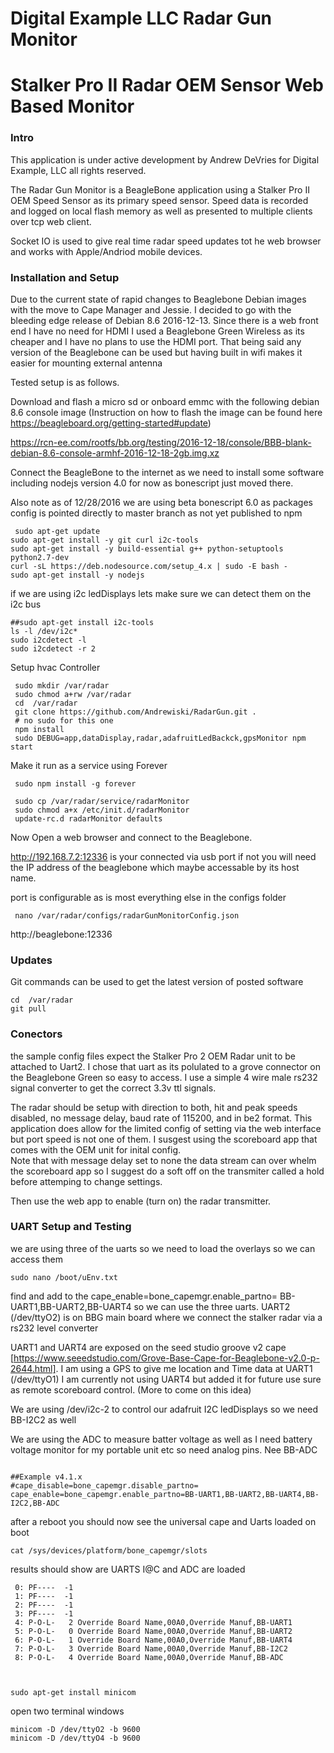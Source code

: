 ﻿# Digital Example LLC Radar Gun Monitor
# Stalker Pro II Radar OEM Sensor Web Based Monitor #

### Intro ###
This application is under active development by Andrew DeVries for Digital Example, LLC all rights reserved.

The Radar Gun Monitor is a BeagleBone application using a Stalker Pro II OEM Speed Sensor as its primary speed sensor. Speed data is recorded and logged on local flash memory as well as presented to multiple clients over tcp web client.

Socket IO is used to give real time radar speed updates tot he web browser and works with Apple/Andriod mobile devices. 

### Installation and Setup ###
Due to the current state of rapid changes to Beaglebone Debian images with the move to Cape Manager and Jessie. I decided to go with the bleeding edge release
of Debian 8.6 2016-12-13.   Since there is a web front end I have no need for HDMI I used a Beaglebone Green Wireless as its cheaper and I have no plans to use the HDMI port.
That being said any version of the Beaglebone can be used but having built in wifi makes it easier for mounting external antenna

Tested setup is as follows.

Download and flash a micro sd or onboard emmc with the following debian 8.6 console image (Instruction on how to flash the image can be found here <https://beagleboard.org/getting-started#update>)

<https://rcn-ee.com/rootfs/bb.org/testing/2016-12-18/console/BBB-blank-debian-8.6-console-armhf-2016-12-18-2gb.img.xz>

Connect the BeagleBone to the internet as we need to install some software including nodejs version 4.0 for now as bonescript just moved there.

Also note as of 12/28/2016 we are using beta bonescript 6.0 as packages config is pointed directly to master branch as not yet published to npm

```
 sudo apt-get update
sudo apt-get install -y git curl i2c-tools
sudo apt-get install -y build-essential g++ python-setuptools python2.7-dev
curl -sL https://deb.nodesource.com/setup_4.x | sudo -E bash -
sudo apt-get install -y nodejs
 ```

 

 if we are using i2c ledDisplays lets make sure we can detect them on the i2c bus

```
##sudo apt-get install i2c-tools
ls -l /dev/i2c*
sudo i2cdetect -l
sudo i2cdetect -r 2
```
Setup hvac Controller

```
 sudo mkdir /var/radar
 sudo chmod a+rw /var/radar
 cd  /var/radar
 git clone https://github.com/Andrewiski/RadarGun.git .
 # no sudo for this one
 npm install
 sudo DEBUG=app,dataDisplay,radar,adafruitLedBackck,gpsMonitor npm start

```

Make it run as a service using Forever

```
 sudo npm install -g forever

 sudo cp /var/radar/service/radarMonitor
 sudo chmod a+x /etc/init.d/radarMonitor
 update-rc.d radarMonitor defaults
```

Now Open a web browser and connect to the Beaglebone.

http://192.168.7.2:12336 is your connected via usb port if not you will need the IP address of the beaglebone which maybe accessable by its host name.

port is configurable as is most everything else in the configs folder

```
 nano /var/radar/configs/radarGunMonitorConfig.json
```

http://beaglebone:12336

### Updates ###
Git commands can be used to get the latest version of posted software
```
cd  /var/radar
git pull

```

### Conectors ###
the sample config files expect the Stalker Pro 2 OEM Radar unit to be attached to Uart2. I chose that uart as its polulated to a grove connector on the Beaglebone Green so easy to access.
I use a simple 4 wire male rs232 signal converter to get the correct 3.3v ttl signals.

The radar should be setup with direction to both,  hit and peak speeds disabled, no message delay, baud rate of 115200, and in be2 format. This application does allow for the limited
 config of setting via the web interface but port speed is not one of them. I susgest using the scoreboard app that comes with the OEM unit for inital config.  
 Note that with message delay set to none the data stream can over whelm the scoreboard app so I suggest do a soft off on the transmiter called a hold before attemping to change settings.

 Then use the web app to enable (turn on) the radar transmitter.

 

 ### UART Setup and Testing ###
 
 we are using three of the uarts so we need to load the overlays so we can access them

 ```
 sudo nano /boot/uEnv.txt
 ```

 find and add to the cape_enable=bone_capemgr.enable_partno=
   BB-UART1,BB-UART2,BB-UART4  so we can use the three uarts.  UART2 (/dev/ttyO2) is on BBG main board where we connect the stalker radar via a rs232 level converter

   UART1 and UART4 are exposed on the seed studio groove v2 cape [https://www.seeedstudio.com/Grove-Base-Cape-for-Beaglebone-v2.0-p-2644.html].
   I am using a GPS to give me location and Time data at UART1 (/dev/ttyO1)
   I am currently not using UART4 but added it for future use sure as remote scoreboard control. (More to come on this idea)

   We are using /dev/i2c-2 to control our adafruit I2C ledDisplays so we need BB-I2C2 as well

   We are using the ADC to measure batter voltage as well as I need battery voltage monitor for my portable unit etc so need analog pins. Nee BB-ADC


 ```
       
##Example v4.1.x
#cape_disable=bone_capemgr.disable_partno=
cape_enable=bone_capemgr.enable_partno=BB-UART1,BB-UART2,BB-UART4,BB-I2C2,BB-ADC

 ```

 after a reboot you should now see the universal cape and Uarts loaded on boot
 ```
 cat /sys/devices/platform/bone_capemgr/slots
 ```
results should show are UARTS I@C and ADC are loaded
```
 0: PF----  -1
 1: PF----  -1
 2: PF----  -1
 3: PF----  -1
 4: P-O-L-   2 Override Board Name,00A0,Override Manuf,BB-UART1
 5: P-O-L-   0 Override Board Name,00A0,Override Manuf,BB-UART2
 6: P-O-L-   1 Override Board Name,00A0,Override Manuf,BB-UART4
 7: P-O-L-   3 Override Board Name,00A0,Override Manuf,BB-I2C2
 8: P-O-L-   4 Override Board Name,00A0,Override Manuf,BB-ADC

 
 ```


 ```
 sudo apt-get install minicom

 ```

 open two terminal windows

 ```
 minicom -D /dev/ttyO2 -b 9600
 minicom -D /dev/ttyO4 -b 9600
 
 ```